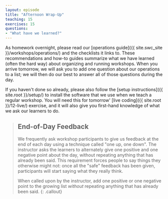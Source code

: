 ```yaml
---
layout: episode
title: "Afternoon Wrap-Up"
teaching: 15
exercises: 15
questions:
- "What have we learned?"
---
```


As homework overnight,
please read our [operations guide]({{ site.swc_site }}/workshops/operations/)
and the checklists it links to.
These recommendations and how-to guides summarize what we have learned
(often the hard way)
about organizing and running workshops.
When you arrive tomorrow,
we will ask you to add one question about our operations to a list;
we will then do our best to answer all of those questions during the day.

If you haven't done so already,
please also follow the [setup instructions]({{ site.root }}/setup/)
to install the software that we use when we teach a regular workshop.
You will need this for tomorrow' [live coding]({{ site.root }}/12-live/) exercise,
and it will also give you first-hand knowledge of what we ask our learners to do.

> ## End-of-Day Feedback
>
> We frequently ask workshop participants to give us feedback at the end
> of each day using a technique called "one up, one down".  The
> instructor asks the learners to alternately give one positive and one
> negative point about the day, without repeating anything that has
> already been said.  This requirement forces people to say things they
> otherwise might not: once all the "safe" feedback has been given,
> participants will start saying what they really think.
>
> When called upon by the instructor, add one positive or one negative
> point to the growing list *without* repeating anything that has
> already been said.
{: .callout}

